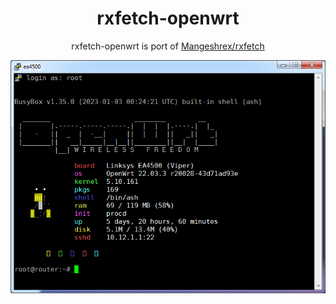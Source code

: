 <center>
  
<h1>rxfetch-openwrt</h1>

<p>rxfetch-openwrt is port of <a href="https://github.com/Mangeshrex/rxfetch">Mangeshrex/rxfetch</a></p>

<img src="https://raw.githubusercontent.com/azaxev/rxfetch-openwrt/main/screenshot.png" alt="rxfetch-openwrt">
  
</center>
